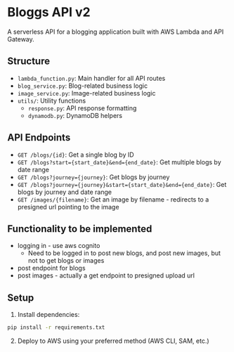 # Bloggs API v2

A serverless API for a blogging application built with AWS Lambda and API Gateway.

## Structure

- `lambda_function.py`: Main handler for all API routes
- `blog_service.py`: Blog-related business logic
- `image_service.py`: Image-related business logic
- `utils/`: Utility functions
  - `response.py`: API response formatting
  - `dynamodb.py`: DynamoDB helpers

## API Endpoints

- `GET /blogs/{id}`: Get a single blog by ID
- `GET /blogs?start={start_date}&end={end_date}`: Get multiple blogs by date range
- `GET /blogs?journey={journey}`: Get blogs by journey
- `GET /blogs?journey={journey}&start={start_date}&end={end_date}`: Get blogs by journey and date range
- `GET /images/{filename}`: Get an image by filename - redirects to a presigned url pointing to the image

## Functionality to be implemented
- logging in - use aws cognito
  - Need to be logged in to post new blogs, and post new images, but not to get blogs or images
- post endpoint for blogs
- post images - actually a get endpoint to presigned upload url

## Setup

1. Install dependencies:
```bash
pip install -r requirements.txt
```

2. Deploy to AWS using your preferred method (AWS CLI, SAM, etc.)
